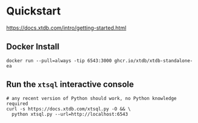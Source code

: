 # Quickstart #

<https://docs.xtdb.com/intro/getting-started.html>

## Docker Install ##

``` shell
docker run --pull=always -tip 6543:3000 ghcr.io/xtdb/xtdb-standalone-ea
```


## Run the `xtsql` interactive console ##

``` shell
# any recent version of Python should work, no Python knowledge required
curl -s https://docs.xtdb.com/xtsql.py -O && \
  python xtsql.py --url=http://localhost:6543
```
